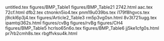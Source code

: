 untitled.tex
figures/BMP_Table1
figures/BMP_Table21
2742.html
aac.tex
72cf.html
dfb2.tex
ctnonkn5io4.tex
pnm19u039bs.tex
i179f8hgvcs.tex
j9ickl6p3j4.tex
figures/Article2_Table3
rm5p3vg0sn.html
8v3t721iugg.tex
ipamtqi362s.html
figures/cvBg
figures/rvBg
figures/CH4
figures/BMP_Table5
hcrlso65n6o.tex
figures/BMP_Table6
jj5ke1cfg0s.html
pr7rb2cmh8s.tex
rbgffvksu4k.html